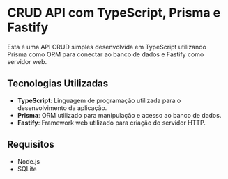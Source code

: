# CRUD API com TypeScript, Prisma e Fastify

Esta é uma API CRUD simples desenvolvida em TypeScript utilizando Prisma como ORM para conectar ao banco de dados e Fastify como servidor web.

## Tecnologias Utilizadas

- **TypeScript**: Linguagem de programação utilizada para o desenvolvimento da aplicação.
- **Prisma**: ORM utilizado para manipulação e acesso ao banco de dados.
- **Fastify**: Framework web utilizado para criação do servidor HTTP.

## Requisitos

- Node.js 
- SQLite
